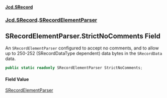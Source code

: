 #### [Jcd.SRecord](index.md 'index')
### [Jcd.SRecord](Jcd.SRecord.md 'Jcd.SRecord').[SRecordElementParser](Jcd.SRecord.SRecordElementParser.md 'Jcd.SRecord.SRecordElementParser')

## SRecordElementParser.StrictNoComments Field

An `SRecordElementParser` configured to accept no comments, and to allow up to 250-252 (SRecordDataType dependent) data bytes in the `SRecordData` data.

```csharp
public static readonly SRecordElementParser StrictNoComments;
```

#### Field Value
[SRecordElementParser](Jcd.SRecord.SRecordElementParser.md 'Jcd.SRecord.SRecordElementParser')